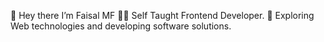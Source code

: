 👋 Hey there I’m Faisal MF
🧑‍💻 Self Taught Frontend Developer.
🤔 Exploring Web technologies and developing software solutions.
